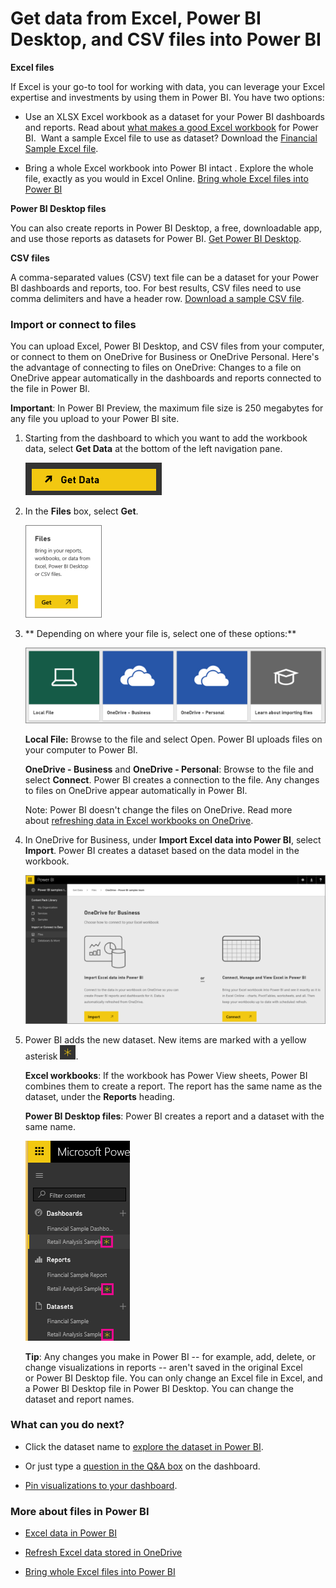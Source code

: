 ﻿<properties 
   pageTitle="Get data from Excel, Power BI Desktop, and CSV files into Power BI"
   description="Get data from Excel, Power BI Desktop, and CSV files into Power BI"
   services="powerbi" 
   documentationCenter="" 
   authors="v-anpasi" 
   manager="mblythe" 
   editor=""
   tags=""/>
 
<tags
   ms.service="powerbi"
   ms.devlang="NA"
   ms.topic="article"
   ms.tgt_pltfrm="NA"
   ms.workload="powerbi"
   ms.date="09/28/2015"
   ms.author="v-anpasi"/>
# Get data from Excel, Power BI Desktop, and CSV files into Power BI

**Excel files**

If Excel is your go-to tool for working with data, you can leverage your Excel expertise and investments by using them in Power BI. You have two options:

-   Use an XLSX Excel workbook as a dataset for your Power BI dashboards and reports. Read about [what makes a good Excel workbook](https://support.powerbi.com/knowledgebase/articles/424871) for Power BI.  Want a sample Excel file to use as dataset? Download the [Financial Sample Excel file](https://support.powerbi.com/knowledgebase/articles/497124).

-   Bring a whole Excel workbook into Power BI intact . Explore the whole file, exactly as you would in Excel Online. [Bring whole Excel files into Power BI](https://support.powerbi.com/knowledgebase/articles/640168)

**Power BI Desktop files**

You can also create reports in Power BI Desktop, a free, downloadable app, and use those reports as datasets for Power BI. [Get Power BI Desktop](https://support.powerbi.com/knowledgebase/articles/464158).


**CSV files**

A comma-separated values (CSV) text file can be a dataset for your Power BI dashboards and reports, too. For best results, CSV files need to use comma delimiters and have a header row. [Download a sample CSV file](http://go.microsoft.com/fwlink/?LinkID=619356).

### Import or connect to files 

You can upload Excel, Power BI Desktop, and CSV files from your computer, or connect to them on OneDrive for Business or OneDrive Personal. Here's the advantage of connecting to files on OneDrive: Changes to a file on OneDrive appear automatically in the dashboards and reports connected to the file in Power BI.

**Important**: In Power BI Preview, the maximum file size is 250 megabytes for any file you upload to your Power BI site.

1.  Starting from the dashboard to which you want to add the workbook data, select **Get Data** at the bottom of the left navigation pane. 

    ![](media/powerbi-service-get-data-from-files/PBI_GetData.png)


2.  In the **Files** box, select **Get**.

    ![](media/powerbi-service-get-data-from-files/PBI_GetFiles.png)

3. ** Depending on where your file is, select one of these options:**

    ![](media/powerbi-service-get-data-from-files/PBI_GetFilesLocalOneDriveEtc..png)

    **Local File:** Browse to the file and select Open. Power BI uploads files on your computer to Power BI. 

    **OneDrive - Business** and **OneDrive - Personal**: Browse to the file and select **Connect**. Power BI creates a connection to the file. Any changes to files on OneDrive appear automatically in Power BI.

    Note: Power BI doesn't change the files on OneDrive. Read more about [refreshing data in Excel workbooks on OneDrive](https://support.powerbi.com/knowledgebase/articles/471009). 

4.  In OneDrive for Business, under **Import Excel data into Power BI**, select **Import**. Power BI creates a dataset based on the data model in the workbook.

    ![](media/powerbi-service-get-data-from-files/PBI_ImportExcelDataOrWhole.png)

5.  Power BI adds the new dataset. New items are marked with a yellow asterisk ![](media/powerbi-service-get-data-from-files/PBI_YellowAsteriskSm.png).  

    **Excel workbooks**: If the workbook has Power View sheets, Power BI combines them to create a report. The report has the same name as the dataset, under the **Reports** heading.﻿ 

    **Power BI Desktop files**: Power BI creates a report and a dataset with the same name.

    ![](media/powerbi-service-get-data-from-files/PBI_NewExcelLeftNav.png)

    **Tip**: Any changes you make in Power BI -- for example, add, delete, or change visualizations in reports -- aren't saved in the original Excel or Power BI Desktop file. You can only change an Excel file in Excel, and a Power BI Desktop file in Power BI Desktop. You can change the dataset and report names.  

### What can you do next?

-   Click the dataset name to [explore the dataset in Power BI](http://support.powerbi.com/knowledgebase/articles/475159-explore-a-dataset).

-   Or just type a [question in the Q&A box](http://support.powerbi.com/knowledgebase/articles/474566-q-a-in-power-bi) on the dashboard.

-   [Pin visualizations to your dashboard](http://support.powerbi.com/knowledgebase/articles/430323-pin-a-tile-to-a-dashboard-from-a-report). 

### More about files in Power BI

-   [Excel data in Power BI](https://support.powerbi.com/knowledgebase/articles/424871-excel-data-in-power-bi)

-   [Refresh Excel data stored in OneDrive](https://support.powerbi.com/knowledgebase/articles/471009)

-   [Bring whole Excel files into Power BI](https://support.powerbi.com/knowledgebase/articles/640168%20)

